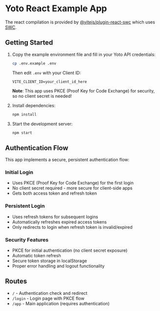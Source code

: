 # Yoto React Example App

The react compilation is provided by [@vitejs/plugin-react-swc](https://github.com/vitejs/vite-plugin-react-swc) which uses [SWC](https://swc.rs/).

## Getting Started

1. Copy the example environment file and fill in your Yoto API credentials:

   ```bash
   cp .env.example .env
   ```

   Then edit `.env` with your Client ID:

   ```
   VITE_CLIENT_ID=your_client_id_here
   ```

   **Note**: This app uses PKCE (Proof Key for Code Exchange) for security, so no client secret is needed!

2. Install dependencies:

   ```bash
   npm install
   ```

3. Start the development server:
   ```bash
   npm start
   ```

## Authentication Flow

This app implements a secure, persistent authentication flow:

### Initial Login
- Uses PKCE (Proof Key for Code Exchange) for the first login
- No client secret required - more secure for client-side apps
- Gets both access token and refresh token

### Persistent Login
- Uses refresh tokens for subsequent logins
- Automatically refreshes expired access tokens
- Only redirects to login when refresh token is invalid/expired

### Security Features
- PKCE for initial authentication (no client secret exposure)
- Automatic token refresh
- Secure token storage in localStorage
- Proper error handling and logout functionality

## Routes

- `/` - Authentication check and redirect
- `/login` - Login page with PKCE flow
- `/app` - Main application (requires authentication)
